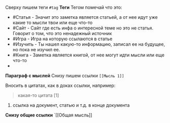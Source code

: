 Сверху пишем теги `#tag`
**Теги**
Тегом помечай что это:
* #Статья - Значит это заметка является статьей, а от нее идут уже какие то мысли твои или еще что-то
* #Сайт  - Сайт где есть инфа о интересной теме но это не статья. Говорит о том, что это ненадежный источник
* #Игра - Игра на которую ссылаются в статье
* #Изучить - Ты нашел какую-то информацию, записал ее на будущее, но пока не изучил ее.
* #Книга - Заметка является книгой, от нее могут идти мысли или еще что-то
* 

**Параграф с мыслей**
Снизу пишем ссылки `[[Мысль 1]]`

Вносить в цитатах, как в доках ссылки, например:
>какая-то цитата [1]

1.  ссылка на документ, статью и т.д. в конце документа

**Снизу общие ссылки**
`[[Общая мысль]]
